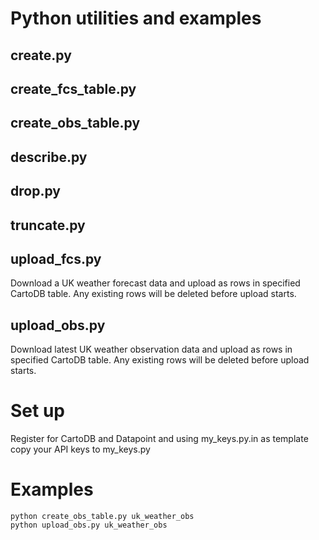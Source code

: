 # Python utilities and examples

## create.py

## create_fcs_table.py

## create_obs_table.py

## describe.py

## drop.py

## truncate.py

## upload_fcs.py

Download a UK weather forecast data and upload as rows in specified CartoDB table. Any existing rows will be deleted before upload starts.

## upload_obs.py

Download latest UK weather observation data and upload as rows in specified CartoDB table. Any existing rows will be deleted before upload starts.

# Set up

Register for CartoDB and Datapoint and using my_keys.py.in as template copy your API keys to my_keys.py

# Examples

```
python create_obs_table.py uk_weather_obs
python upload_obs.py uk_weather_obs
```